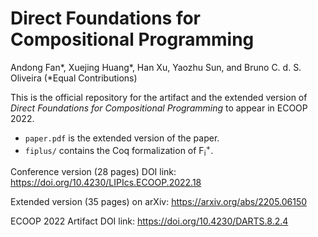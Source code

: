 # Direct Foundations for Compositional Programming

Andong Fan*, Xuejing Huang*, Han Xu, Yaozhu Sun, and Bruno C. d. S. Oliveira (*Equal Contributions)

This is the official repository for the artifact and the extended version of *Direct Foundations for Compositional Programming* to appear in ECOOP 2022.

* `paper.pdf` is the extended version of the paper.
* `fiplus/` contains the Coq formalization of F<sub>i</sub><sup>+</sup>.

Conference version (28 pages) DOI link: https://doi.org/10.4230/LIPIcs.ECOOP.2022.18

Extended version (35 pages) on arXiv: https://arxiv.org/abs/2205.06150

ECOOP 2022 Artifact DOI link: https://doi.org/10.4230/DARTS.8.2.4
